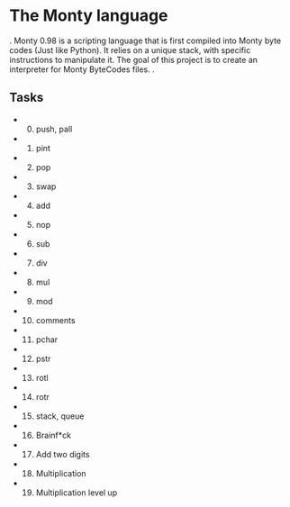 # The Monty language
.
Monty 0.98 is a scripting language that is first compiled into Monty byte codes (Just like Python). It relies on a unique stack, with specific instructions to manipulate it. The goal of this project is to create an interpreter for Monty ByteCodes files.
.
## Tasks
* 0. push, pall
* 1. pint
* 2. pop
* 3. swap
* 4. add
* 5. nop
* 6. sub
* 7. div
* 8. mul
* 9. mod
* 10. comments
* 11. pchar
* 12. pstr
* 13. rotl
* 14. rotr
* 15. stack, queue
* 16. Brainf*ck
* 17. Add two digits
* 18. Multiplication
* 19. Multiplication level up
